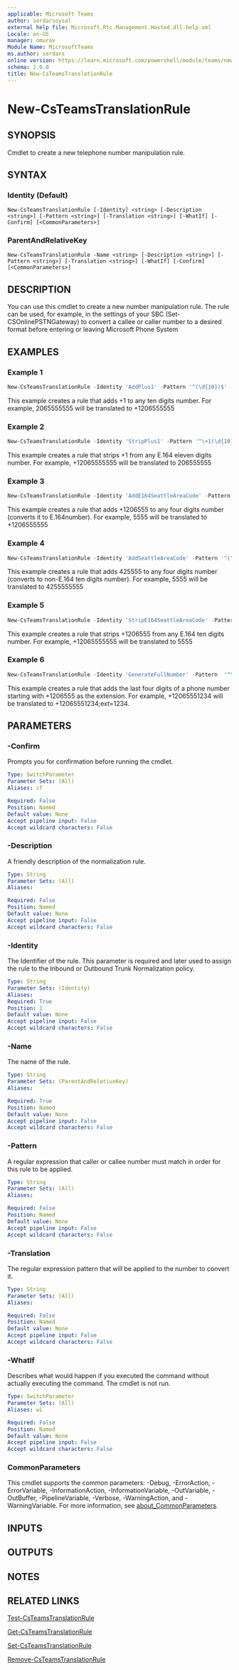 ```yaml
---
applicable: Microsoft Teams
author: serdarsoysal
external help file: Microsoft.Rtc.Management.Hosted.dll-help.xml
Locale: en-US
manager: nmurav
Module Name: MicrosoftTeams
ms.author: serdars
online version: https://learn.microsoft.com/powershell/module/teams/new-csteamstranslationrule
schema: 2.0.0
title: New-CsTeamsTranslationRule
---
```


# New-CsTeamsTranslationRule

## SYNOPSIS
Cmdlet to create a new telephone number manipulation rule.

## SYNTAX

### Identity (Default)
```
New-CsTeamsTranslationRule [-Identity] <string> [-Description <string>] [-Pattern <string>] [-Translation <string>] [-WhatIf] [-Confirm] [<CommonParameters>]
```

### ParentAndRelativeKey
```
New-CsTeamsTranslationRule -Name <string> [-Description <string>] [-Pattern <string>] [-Translation <string>] [-WhatIf] [-Confirm] [<CommonParameters>]
```

## DESCRIPTION
You can use this cmdlet to create a new number manipulation rule. The rule can be used, for example, in the settings of your SBC (Set-CSOnlinePSTNGateway) to convert a callee or caller number to a desired format before entering or leaving Microsoft Phone System

## EXAMPLES

### Example 1
```powershell
New-CsTeamsTranslationRule -Identity 'AddPlus1' -Pattern '^(\d{10})$' -Translation '+1$1'
```

This example creates a rule that adds +1 to any ten digits number. For example, 2065555555 will be translated to +1206555555

### Example 2
```powershell
New-CsTeamsTranslationRule -Identity 'StripPlus1' -Pattern '^\+1(\d{10})$' -Translation '$1'
```

This example creates a rule that strips +1 from any E.164 eleven digits number. For example, +12065555555 will be translated to 206555555

### Example 3
```powershell
New-CsTeamsTranslationRule -Identity 'AddE164SeattleAreaCode' -Pattern '^(\d{4})$' -Translation '+120655$1'
```

This example creates a rule that adds +1206555 to any four digits number (converts it to E.164number). For example, 5555 will be translated to +1206555555

### Example 4
```powershell
New-CsTeamsTranslationRule -Identity 'AddSeattleAreaCode' -Pattern '^(\d{4})$' -Translation '425555$1'
```

This example creates a rule that adds 425555 to any four digits number (converts to non-E.164 ten digits number). For example, 5555 will be translated to 4255555555

### Example 5
```powershell
New-CsTeamsTranslationRule -Identity 'StripE164SeattleAreaCode' -Pattern  '^\+1206555(\d{4})$' -Translation '$1'
```

This example creates a rule that strips +1206555 from any E.164 ten digits number. For example, +12065555555 will be translated to 5555

### Example 6
```powershell
New-CsTeamsTranslationRule -Identity 'GenerateFullNumber' -Pattern  '^\+1206555(\d{4})$' -Translation '+1206555$1;ext=$1'
```

This example creates a rule that adds the last four digits of a phone number starting with +1206555 as the extension. For example, +12065551234 will be translated to +12065551234;ext=1234.

## PARAMETERS

### -Confirm
Prompts you for confirmation before running the cmdlet.

```yaml
Type: SwitchParameter
Parameter Sets: (All)
Aliases: cf

Required: False
Position: Named
Default value: None
Accept pipeline input: False
Accept wildcard characters: False
```

### -Description
A friendly description of the normalization rule.

```yaml
Type: String
Parameter Sets: (All)
Aliases:

Required: False
Position: Named
Default value: None
Accept pipeline input: False
Accept wildcard characters: False
```

### -Identity
The Identifier of the rule. This parameter is required and later used to assign the rule to the Inbound or Outbound Trunk Normalization policy.

```yaml
Type: String
Parameter Sets: (Identity)
Aliases:
Required: True
Position: 1
Default value: None
Accept pipeline input: False
Accept wildcard characters: False
```

### -Name
The name of the rule.

```yaml
Type: String
Parameter Sets: (ParentAndRelativeKey)
Aliases:

Required: True
Position: Named
Default value: None
Accept pipeline input: False
Accept wildcard characters: False
```

### -Pattern
A regular expression that caller or callee number must match in order for this rule to be applied.

```yaml
Type: String
Parameter Sets: (All)
Aliases:

Required: False
Position: Named
Default value: None
Accept pipeline input: False
Accept wildcard characters: False
```

### -Translation
The regular expression pattern that will be applied to the number to convert it.

```yaml
Type: String
Parameter Sets: (All)
Aliases:

Required: False
Position: Named
Default value: None
Accept pipeline input: False
Accept wildcard characters: False
```

### -WhatIf
Describes what would happen if you executed the command without actually executing the command. The cmdlet is not run.

```yaml
Type: SwitchParameter
Parameter Sets: (All)
Aliases: wi

Required: False
Position: Named
Default value: None
Accept pipeline input: False
Accept wildcard characters: False
```

### CommonParameters
This cmdlet supports the common parameters: -Debug, -ErrorAction, -ErrorVariable, -InformationAction, -InformationVariable, -OutVariable, -OutBuffer, -PipelineVariable, -Verbose, -WarningAction, and -WarningVariable. For more information, see [about_CommonParameters](https://go.microsoft.com/fwlink/?LinkID=113216).

## INPUTS

## OUTPUTS

## NOTES

## RELATED LINKS
[Test-CsTeamsTranslationRule](https://learn.microsoft.com/powershell/module/teams/test-csteamstranslationrule)

[Get-CsTeamsTranslationRule](https://learn.microsoft.com/powershell/module/teams/get-csteamstranslationrule)

[Set-CsTeamsTranslationRule](https://learn.microsoft.com/powershell/module/teams/set-csteamstranslationrule)

[Remove-CsTeamsTranslationRule](https://learn.microsoft.com/powershell/module/teams/remove-csteamstranslationrule)
